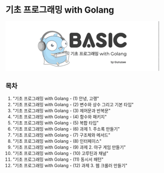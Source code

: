 # 기초 프로그래밍 with Golang

![logo](./logo.png)

## 목차

01. "기초 프로그래밍 with Golang - (1) 안녕, 고랭"
02. "기초 프로그래밍 with Golang - (2) 변수와 상수 그리고 기본 타입"
03. "기초 프로그래밍 with Golang - (3) 제어문과 반복문"
04. "기초 프로그래밍 with Golang - (4) 함수와 패키지"
05. "기초 프로그래밍 with Golang - (5) 복합 타입"
06. "기초 프로그래밍 with Golang - (6) 과제 1. 주소록 만들기"
07. "기초 프로그래밍 with Golang - (7) 구조체와 메서드"
08. "기초 프로그래밍 with Golang - (8) 인터페이스"
09. "기초 프로그래밍 with Golang - (9) 과제 2. 야구 게임 만들기"
10. "기초 프로그래밍 with Golang - (10) 고루틴과 채널"
11. "기초 프로그래밍 with Golang - (11) 동시서 패턴"
12. "기초 프로그래밍 with Golang - (12) 과제 3. 웹 크롤러 만들기"